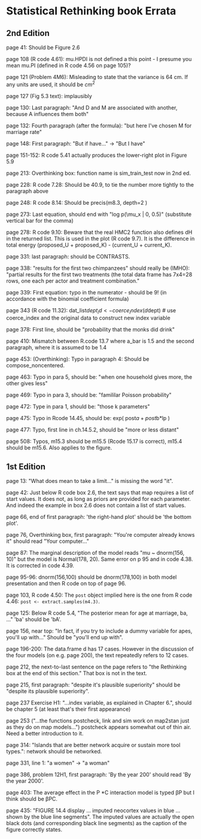 # Statistical Rethinking book Errata

## 2nd Edition

page 41: Should be Figure 2.6

page 108 (R code 4.61): mu.HPDI is not defined a this point - I presume you mean mu.PI (defined in R code 4.56 on page 105)?

page 121 (Problem 4M6): Misleading to state that the variance is 64 cm. If any units are used, it should be $cm^2$

page 127 (Fig 5.3 text): implausibly

page 130: Last paragraph: "And D and M are associated with another, because A influences them both"

page 132: Fourth paragraph (after the formula): "but here I've chosen M for marriage rate"

page 148: First paragraph: "But if have..." -> "But I have"

page 151-152: R code 5.41 actually produces the lower-right plot in Figure 5.9

page 213: Overthinking box: function name is sim_train_test now in 2nd ed.

page 228: R code 7.28: Should be 40.9, to tie the number more tightly to the paragraph above

page 248: R code 8.14: Should be precis(m8.3, depth=2 )

page 273: Last equation, should end with "log p(\mu_x | 0, 0.5)" (substitute vertical bar for the comma)

page 278: R code 9.10: Beware that the real HMC2 function also defines dH in the returned list. This is used in the plot (R code 9.7). It is the difference in total energy (proposed_U + proposed_K) - (current_U + current_K).

page 331: last paragraph: should be CONTRASTS.

page 338: "results for the first two chimpanzees" should really be (IMHO): "partial results for the first two treatments (the total data frame has 7x4=28 rows, one each per actor and treatment combination."

page 339: First equation: typo in the numerator - should be 9! (in accordance with the binomial coefficient formula)

page 343 (R code 11.32): dat_list$dept_id <- coerce_index(d$dept)   # use coerce_index and the original data to construct new index variable

page 378: First line, should be "probability that the monks did drink"

page 410: Mismatch between R.code 13.7 where a_bar is 1.5 and the second paragraph, where it is assumed to be 1.4

page 453: (Overthinking): Typo in paragraph 4: Should be compose_noncentered.

page 463: Typo in para 5, should be: "when one household gives more, the other gives less"

page 469: Typo in para 3, should be: "famililar Poisson probability"

page 472: Type in para 1, should be: "those k parameters"

page 475: Typo in Rcode 14.45, should be: exp( post$a + post$b*lp )

page 477: Typo, first line in ch.14.5.2, should be "more or less distant"

page 508: Typos, m15.3 should be m15.5 (Rcode 15.17 is correct), m15.4 should be m15.6. Also applies to the figure.

## 1st Edition

page 13: "What does mean to take a limit..." is missing the word "it".

page 42: Just below R code box 2.6, the text says that map requires a list of start values. It does not, as long as priors are provided for each parameter. And indeed the example in box 2.6 does not contain a list of start values.

page 66, end of first paragraph: 'the right-hand plot' should be 'the bottom plot'.

page 76, Overthinking box, first paragraph: "You're computer already knows it" should read "Your computer..."

page 87: The marginal description of the model reads "mu ~ dnorm(156, 10)" but the model is Normal(178, 20). Same error on p 95 and in code 4.38. It is corrected in code 4.39.

page 95-96: dnorm(156,100) should be dnorm(178,100) in both model presentation and then R code on top of page 96.

page 103, R code 4.50: The ``post`` object implied here is the one from R code 4.46: ``post <- extract.samples(m4.3)``.

page 125: Below R code 5.4, "The posterior mean for age at marriage, ba, ..." 'ba' should be 'bA'.

page 156, near top: "In fact, if you try to include a dummy variable for apes, you'll up with..." Should be "you'll end up with".

page 196-200: The data.frame d has 17 cases. However in the discussion of the four models (on e.g. page 200), the text repeatedly refers to 12 cases.

page 212, the next-to-last sentence on the page refers to "the Rethinking box at the end of this section." That box is not in the text.

page 215, first paragraph: "despite it's plausible superiority" should be "despite its plausible superiority".

page 237 Exercise H1: "...index variable, as explained in Chapter 6.",
should be chapter 5 (at least that's their first appearance)

page 253 ("...the functions postcheck, link and sim work on map2stan
just as they do on map models...") postcheck appears somewhat out of thin air. Need a better introduction to it.

page 314: "Islands that are better network acquire or sustain more tool types.": network should be networked.

page 331, line 1: "a women" -> "a woman"

page 386, problem 12H1, first paragraph: 'By the year 200' should read 'By the year 2000'.

page 403: The average effect in the P *C interaction model is typed βP but I think should be βPC.

page 435: "FIGURE 14.4 display ... imputed neocortex values in blue ...
shown by the blue line segments". The imputed values are actually the
open black dots (and corresponding black line segments) as the caption
of the figure correctly states.


